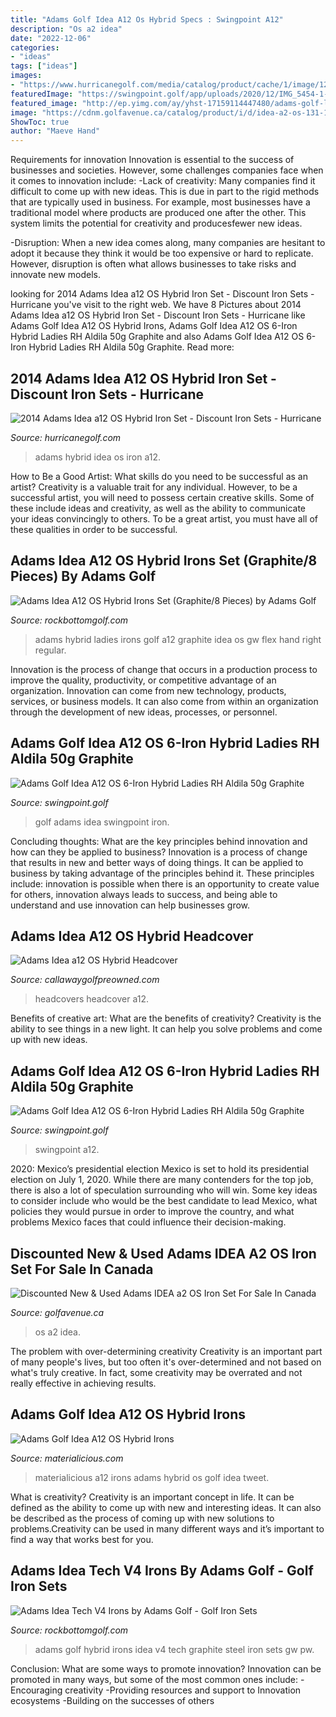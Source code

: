```yaml
---
title: "Adams Golf Idea A12 Os Hybrid Specs : Swingpoint A12"
description: "Os a2 idea"
date: "2022-12-06"
categories:
- "ideas"
tags: ["ideas"]
images:
- "https://www.hurricanegolf.com/media/catalog/product/cache/1/image/1200x/040ec09b1e35df139433887a97daa66f/a/d/adams_2014a12oshybrid_address.jpg"
featuredImage: "https://swingpoint.golf/app/uploads/2020/12/IMG_5454-1-scaled.jpg"
featured_image: "http://ep.yimg.com/ay/yhst-17159114447480/adams-golf-ladies-idea-a12-os-hybrid-irons-graphite-8.jpg"
image: "https://cdnm.golfavenue.ca/catalog/product/i/d/idea-a2-os-131-1.jpg"
ShowToc: true
author: "Maeve Hand"
---
```



Requirements for innovation
Innovation is essential to the success of businesses and societies. However, some challenges companies face when it comes to innovation include:
-Lack of creativity: Many companies find it difficult to come up with new ideas. This is due in part to the rigid methods that are typically used in business. For example, most businesses have a traditional model where products are produced one after the other. This system limits the potential for creativity and producesfewer new ideas.

-Disruption: When a new idea comes along, many companies are hesitant to adopt it because they think it would be too expensive or hard to replicate. However, disruption is often what allows businesses to take risks and innovate new models.

	

		
looking for 2014 Adams Idea a12 OS Hybrid Iron Set - Discount Iron Sets - Hurricane you've visit to the right web. We have 8 Pictures about 2014 Adams Idea a12 OS Hybrid Iron Set - Discount Iron Sets - Hurricane like Adams Golf Idea A12 OS Hybrid Irons, Adams Golf Idea A12 OS 6-Iron Hybrid Ladies RH Aldila 50g Graphite and also Adams Golf Idea A12 OS 6-Iron Hybrid Ladies RH Aldila 50g Graphite. Read more:
		
    
## 2014 Adams Idea A12 OS Hybrid Iron Set - Discount Iron Sets - Hurricane

<img loading=lazy src="https://www.hurricanegolf.com/media/catalog/product/cache/1/image/1200x/040ec09b1e35df139433887a97daa66f/a/d/adams_2014a12oshybrid_address.jpg" onerror="this.onerror=null;this.src='https://tse3.mm.bing.net/th?id=OIP.gPDEtCCT_MYajecT6QWYRAHaHa&amp;pid=15.1';" alt="2014 Adams Idea a12 OS Hybrid Iron Set - Discount Iron Sets - Hurricane">

_Source: hurricanegolf.com_

>adams hybrid idea os iron a12. 

	

How to Be a Good Artist: What skills do you need to be successful as an artist?
Creativity is a valuable trait for any individual. However, to be a successful artist, you will need to possess certain creative skills. Some of these include ideas and creativity, as well as the ability to communicate your ideas convincingly to others. To be a great artist, you must have all of these qualities in order to be successful.

    
## Adams Idea A12 OS Hybrid Irons Set (Graphite/8 Pieces) By Adams Golf

<img loading=lazy src="http://ep.yimg.com/ay/yhst-17159114447480/adams-golf-ladies-idea-a12-os-hybrid-irons-graphite-8.jpg" onerror="this.onerror=null;this.src='https://tse1.mm.bing.net/th?id=OIP.4kWx1iQ5_HYS9JqGm1UqWgHaJ0&amp;pid=15.1';" alt="Adams Idea A12 OS Hybrid Irons Set (Graphite/8 Pieces) by Adams Golf">

_Source: rockbottomgolf.com_

>adams hybrid ladies irons golf a12 graphite idea os gw flex hand right regular. 

	

Innovation is the process of change that occurs in a production process to improve the quality, productivity, or competitive advantage of an organization. Innovation can come from new technology, products, services, or business models. It can also come from within an organization through the development of new ideas, processes, or personnel.

    
## Adams Golf Idea A12 OS 6-Iron Hybrid Ladies RH Aldila 50g Graphite

<img loading=lazy src="https://swingpoint.golf/app/uploads/2020/12/IMG_5454-1-scaled.jpg" onerror="this.onerror=null;this.src='https://tse1.mm.bing.net/th?id=OIP.hsP_4NOuI6cPPrP6ZPWv7wHaK-&amp;pid=15.1';" alt="Adams Golf Idea A12 OS 6-Iron Hybrid Ladies RH Aldila 50g Graphite">

_Source: swingpoint.golf_

>golf adams idea swingpoint iron. 

	

Concluding thoughts: What are the key principles behind innovation and how can they be applied to business?
Innovation is a process of change that results in new and better ways of doing things. It can be applied to business by taking advantage of the principles behind it. These principles include: innovation is possible when there is an opportunity to create value for others, innovation always leads to success, and being able to understand and use innovation can help businesses grow.

    
## Adams Idea A12 OS Hybrid Headcover

<img loading=lazy src="http://demandware.edgesuite.net/sits_pod42/dw/image/v2/AADH_PRD/on/demandware.static/-/Sites-CGI-ItemMaster/default/v1474660490597/sits/adams-headcover-idea-a12-os-hybrid-2013/adams-headcover-idea-a12-os-hybrid-2013_3153___1.png?sfrm=png&amp;sw=500" onerror="this.onerror=null;this.src='https://tse4.mm.bing.net/th?id=OIP.SBSr5PlNs-zMwJk0_HoOiAHaHa&amp;pid=15.1';" alt="Adams Idea a12 OS Hybrid Headcover">

_Source: callawaygolfpreowned.com_

>headcovers headcover a12. 

	

Benefits of creative art: What are the benefits of creativity?
Creativity is the ability to see things in a new light. It can help you solve problems and come up with new ideas.

    
## Adams Golf Idea A12 OS 6-Iron Hybrid Ladies RH Aldila 50g Graphite

<img loading=lazy src="https://swingpoint.golf/app/uploads/2020/12/IMG_5458-1-600x600.jpg" onerror="this.onerror=null;this.src='https://tse4.mm.bing.net/th?id=OIP.j1iA08EtKke2InYsjWawnwHaHa&amp;pid=15.1';" alt="Adams Golf Idea A12 OS 6-Iron Hybrid Ladies RH Aldila 50g Graphite">

_Source: swingpoint.golf_

>swingpoint a12. 

	

2020: Mexico’s presidential election
Mexico is set to hold its presidential election on July 1, 2020. While there are many contenders for the top job, there is also a lot of speculation surrounding who will win. Some key ideas to consider include who would be the best candidate to lead Mexico, what policies they would pursue in order to improve the country, and what problems Mexico faces that could influence their decision-making.

    
## Discounted New &amp; Used Adams IDEA A2 OS Iron Set For Sale In Canada

<img loading=lazy src="https://cdnm.golfavenue.ca/catalog/product/i/d/idea-a2-os-131-1.jpg" onerror="this.onerror=null;this.src='https://tse2.mm.bing.net/th?id=OIP.vZjtT-zJdbdy_h4a6RWxqQHaHa&amp;pid=15.1';" alt="Discounted New &amp; Used Adams IDEA a2 OS Iron Set For Sale In Canada">

_Source: golfavenue.ca_

>os a2 idea. 

	

The problem with over-determining creativity
Creativity is an important part of many people's lives, but too often it's over-determined and not based on what's truly creative. In fact, some creativity may be overrated and not really effective in achieving results.

    
## Adams Golf Idea A12 OS Hybrid Irons

<img loading=lazy src="http://mat2.materialicious.com/images/adams-golf-idea-a12-os-hybrid-irons-o.jpg" onerror="this.onerror=null;this.src='https://tse4.mm.bing.net/th?id=OIP.iZ2LGl7hFKPmqOI6z2VjuwHaGi&amp;pid=15.1';" alt="Adams Golf Idea A12 OS Hybrid Irons">

_Source: materialicious.com_

>materialicious a12 irons adams hybrid os golf idea tweet. 

	

What is creativity?
Creativity is an important concept in life. It can be defined as the ability to come up with new and interesting ideas. It can also be described as the process of coming up with new solutions to problems.Creativity can be used in many different ways and it’s important to find a way that works best for you.

    
## Adams Idea Tech V4 Irons By Adams Golf - Golf Iron Sets

<img loading=lazy src="http://ep.yimg.com/ay/yhst-17159114447480/adams-golf-idea-tech-v4-hybrid-irons-graphite-8.jpg" onerror="this.onerror=null;this.src='https://tse2.mm.bing.net/th?id=OIP.vyZOtIrUBykyMLaon_yd0gHaIl&amp;pid=15.1';" alt="Adams Idea Tech V4 Irons by Adams Golf - Golf Iron Sets">

_Source: rockbottomgolf.com_

>adams golf hybrid irons idea v4 tech graphite steel iron sets gw pw. 

	

Conclusion: What are some ways to promote innovation?
Innovation can be promoted in many ways, but some of the most common ones include: 
-Encouraging creativity 
-Providing resources and support to Innovation ecosystems 
-Building on the successes of others

